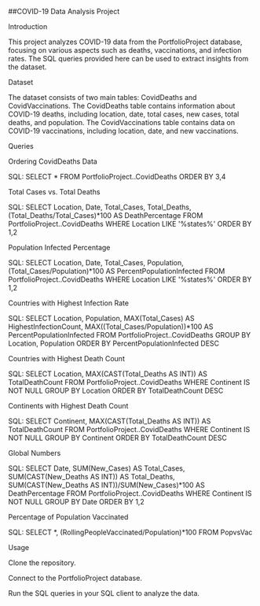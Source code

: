 ##COVID-19 Data Analysis Project

Introduction

This project analyzes COVID-19 data from the PortfolioProject database, focusing on various aspects such as deaths, vaccinations, and infection rates. The SQL queries provided here can be used to extract insights from the dataset.


Dataset

The dataset consists of two main tables: CovidDeaths and CovidVaccinations. The CovidDeaths table contains information about COVID-19 deaths, including location, date, total cases, new cases, total deaths, and population. The CovidVaccinations table contains data on COVID-19 vaccinations, including location, date, and new vaccinations.


Queries

Ordering CovidDeaths Data

SQL: SELECT * FROM PortfolioProject..CovidDeaths ORDER BY 3,4


Total Cases vs. Total Deaths

SQL: SELECT Location, Date, Total_Cases, Total_Deaths, (Total_Deaths/Total_Cases)*100 AS DeathPercentage FROM PortfolioProject..CovidDeaths WHERE Location LIKE '%states%' ORDER BY 1,2


Population Infected Percentage

SQL: SELECT Location, Date, Total_Cases, Population, (Total_Cases/Population)*100 AS PercentPopulationInfected FROM PortfolioProject..CovidDeaths WHERE Location LIKE '%states%' ORDER BY 1,2


Countries with Highest Infection Rate

SQL: SELECT Location, Population, MAX(Total_Cases) AS HighestInfectionCount, MAX((Total_Cases/Population))*100 AS PercentPopulationInfected FROM PortfolioProject..CovidDeaths GROUP BY Location, Population ORDER BY PercentPopulationInfected DESC


Countries with Highest Death Count

SQL: SELECT Location, MAX(CAST(Total_Deaths AS INT)) AS TotalDeathCount FROM PortfolioProject..CovidDeaths WHERE Continent IS NOT NULL GROUP BY Location ORDER BY TotalDeathCount DESC


Continents with Highest Death Count

SQL: SELECT Continent, MAX(CAST(Total_Deaths AS INT)) AS TotalDeathCount FROM PortfolioProject..CovidDeaths WHERE Continent IS NOT NULL GROUP BY Continent ORDER BY TotalDeathCount DESC


Global Numbers

SQL: SELECT Date, SUM(New_Cases) AS Total_Cases, SUM(CAST(New_Deaths AS INT)) AS Total_Deaths, SUM(CAST(New_Deaths AS INT))/SUM(New_Cases)*100 AS DeathPercentage FROM PortfolioProject..CovidDeaths WHERE Continent IS NOT NULL GROUP BY Date ORDER BY 1,2


Percentage of Population Vaccinated

SQL: SELECT *, (RollingPeopleVaccinated/Population)*100 FROM PopvsVac


Usage

Clone the repository.

Connect to the PortfolioProject database.

Run the SQL queries in your SQL client to analyze the data.

